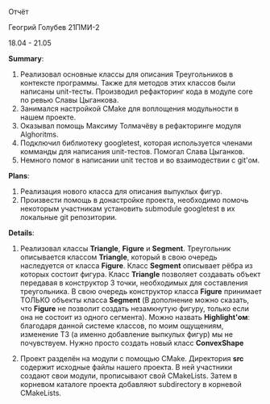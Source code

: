Отчёт

Геогрий Голубев 21ПМИ-2

18.04 - 21.05

**Summary**: 
1. Реализовал основные классы для описания Треугольников в контексте программы. Также для методов этих классов были написаны unit-тесты. Производил рефакторинг кода в модуле core по ревью Славы Цыганкова. 
2. Занимался настройкой CMake для воплощения модульности в нашем проекте. 
3. Оказывал помощь Максиму Толмачёву в рефакторинге модуля Alghoritms. 
4. Подключил библиотеку googletest, которая используется членами комманды для написания unit-тестов. Помогал Слава Цыганков.
5. Немного помог в написании unit тестов и во взаимодествии с git'ом.

**Plans**: 
1. Реализация нового класса для описания выпуклых фигур. 
2. Произвести помощь в донастройке проекта, необходимо помочь некоторым участникам установить submodule googletest в их локальные git репозитории.

**Details**:
1. Реализовал классы **Triangle**, **Figure** и **Segment**. Треугольник описывается классом **Triangle**, который в свою очередь наследуется от класса **Figure**. Класс **Segment** описывает рёбра из которых состоит фигура. Класс **Triangle** позволяет создавать объект передавая в конструктор 3 точки, необходимых для составления треугольника. В свою очередь конструктор класса **Figure** принимает ТОЛЬКО объекты класса **Segment** (В дополнение можно сказать, что **Figure** не позволит создать незамкнутую фигуру, только если она не состоит из одного сегмента). Можно назвать **Highlight'ом**: благодаря данной системе классов, по моим ощущениям, изменение ТЗ (а именно добавление выпкулых фигур) мы не почувствуем. Нужно просто создать новый класс **ConvexShape**

2. Проект разделён на модули с помощью CMake. Директория **src** содержит исходные файлы нашего проекта. В ней участники создают свои модули, прописывают свой CMakeLists. Затем в корневом каталоге проекта добавляют subdirectory в корневой CMakeLists.
